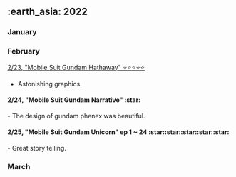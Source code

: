 <h2> :earth_asia: 2022 </h2>
<h3> January </h3>


<h3> February </h3>

<u>2/23, "Mobile Suit Gundam Hathaway" :star::star::star::star::star: </u>
- Astonishing graphics.

<h4>2/24, "Mobile Suit Gundam Narrative" :star:  </h4>
- The design of gundam phenex was beautiful.

<h4>2/25, "Mobile Suit Gundam Unicorn" ep 1 ~ 24 :star::star::star::star::star:  </h4>
- Great story telling.




<h3> March </h3>
